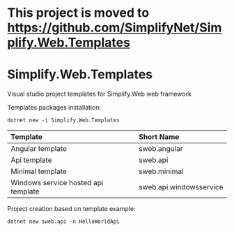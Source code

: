 # This project is moved to https://github.com/SimplifyNet/Simplify.Web.Templates

# Simplify.Web.Templates

Visual studio project templates for Simplify.Web web framework

Templates packages installation:

```console
dotnet new -i Simplify.Web.Templates
```
| Template | Short Name |
| :------ | :------ |
| Angular template | sweb.angular |
| Api template | sweb.api |
| Minimal template | sweb.minimal |
| Windows service hosted api template | sweb.api.windowsservice |

Project creation based on template example:

```console
dotnet new sweb.api -n HelloWorldApi
```
